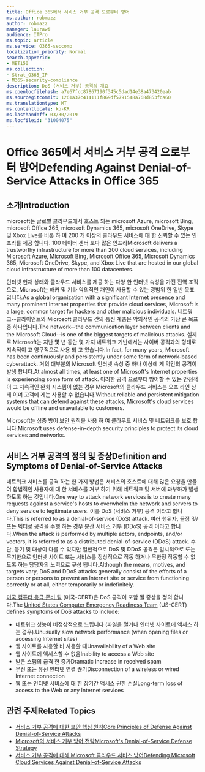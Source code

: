 ```yaml
---
title: Office 365에서 서비스 거부 공격 으로부터 방어
ms.author: robmazz
author: robmazz
manager: laurawi
audience: ITPro
ms.topic: article
ms.service: O365-seccomp
localization_priority: Normal
search.appverid:
- MET150
ms.collection:
- Strat_O365_IP
- M365-security-compliance
description: DoS (서비스 거부) 공격의 개요
ms.openlocfilehash: a7e67fcc87867190f345c5dad14e38a473420eab
ms.sourcegitcommit: 1261a37c414111f869df5791548a768d853fda60
ms.translationtype: MT
ms.contentlocale: ko-KR
ms.lasthandoff: 03/30/2019
ms.locfileid: "31004075"
---
```

# <a name="defending-against-denial-of-service-attacks-in-office-365"></a><span data-ttu-id="21412-103">Office 365에서 서비스 거부 공격 으로부터 방어</span><span class="sxs-lookup"><span data-stu-id="21412-103">Defending Against Denial-of-Service Attacks in Office 365</span></span>

## <a name="introduction"></a><span data-ttu-id="21412-104">소개</span><span class="sxs-lookup"><span data-stu-id="21412-104">Introduction</span></span>
<span data-ttu-id="21412-105">microsoft는 글로벌 클라우드에서 호스트 되는 microsoft Azure, microsoft Bing, microsoft Office 365, microsoft Dynamics 365, microsoft OneDrive, Skype 및 Xbox Live를 비롯 하 여 200 개 이상의 클라우드 서비스에 대 한 신뢰할 수 있는 인프라를 제공 합니다. 100 데이터 센터 보다 많은 인프라</span><span class="sxs-lookup"><span data-stu-id="21412-105">Microsoft delivers a trustworthy infrastructure for more than 200 cloud services, including Microsoft Azure, Microsoft Bing, Microsoft Office 365, Microsoft Dynamics 365, Microsoft OneDrive, Skype, and Xbox Live that are hosted in our global cloud infrastructure of more than 100 datacenters.</span></span>

<span data-ttu-id="21412-106">인터넷 현재 상태와 클라우드 서비스를 제공 하는 다양 한 인터넷 속성을 가진 전역 조직으로, Microsoft는 해커 및 기타 악의적인 개인이 사용할 수 있는 광범위 한 일반 목표입니다.</span><span class="sxs-lookup"><span data-stu-id="21412-106">As a global organization with a significant Internet presence and many prominent Internet properties that provide cloud services, Microsoft is a large, common target for hackers and other malicious individuals.</span></span> <span data-ttu-id="21412-107">네트워크--클라이언트와 Microsoft 클라우드 간의 통신 계층은 악의적인 공격의 가장 큰 목표 중 하나입니다.</span><span class="sxs-lookup"><span data-stu-id="21412-107">The network--the communication layer between clients and the Microsoft Cloud--is one of the biggest targets of malicious attacks.</span></span> <span data-ttu-id="21412-108">실제로 Microsoft는 지난 몇 년 동안 몇 가지 네트워크 기반에서는 사이버 공격과의 형태로 지속적이 고 영구적으로 사용 되 고 있습니다.</span><span class="sxs-lookup"><span data-stu-id="21412-108">In fact, for many years, Microsoft has been continuously and persistently under some form of network-based cyberattack.</span></span> <span data-ttu-id="21412-109">거의 대부분의 Microsoft 인터넷 속성 중 하나 이상에 게 약간의 공격이 발생 합니다.</span><span class="sxs-lookup"><span data-stu-id="21412-109">At almost all times, at least one of Microsoft's Internet properties is experiencing some form of attack.</span></span> <span data-ttu-id="21412-110">이러한 공격 으로부터 방어할 수 있는 안정적이 고 지속적인 완화 시스템이 없는 경우 Microsoft의 클라우드 서비스는 오프 라인 상태 이며 고객에 게는 사용할 수 없습니다.</span><span class="sxs-lookup"><span data-stu-id="21412-110">Without reliable and persistent mitigation systems that can defend against these attacks, Microsoft's cloud services would be offline and unavailable to customers.</span></span>

<span data-ttu-id="21412-111">Microsoft는 심층 방어 보안 원칙을 사용 하 여 클라우드 서비스 및 네트워크를 보호 합니다.</span><span class="sxs-lookup"><span data-stu-id="21412-111">Microsoft uses defense-in-depth security principles to protect its cloud services and networks.</span></span> 

## <a name="definition-and-symptoms-of-denial-of-service-attacks"></a><span data-ttu-id="21412-112">서비스 거부 공격의 정의 및 증상</span><span class="sxs-lookup"><span data-stu-id="21412-112">Definition and Symptoms of Denial-of-Service Attacks</span></span>
<span data-ttu-id="21412-113">네트워크 서비스를 공격 하는 한 가지 방법은 서비스의 호스트에 대해 많은 요청을 만들어 합법적인 사용자에 대 한 서비스를 거부 하기 위해 네트워크 및 서버에 과부하가 발생 하도록 하는 것입니다.</span><span class="sxs-lookup"><span data-stu-id="21412-113">One way to attack network services is to create many requests against a service's hosts to overwhelm the network and servers to deny service to legitimate users.</span></span> <span data-ttu-id="21412-114">이를 DoS (서비스 거부) 공격 이라고 합니다.</span><span class="sxs-lookup"><span data-stu-id="21412-114">This is referred to as a denial-of-service (DoS) attack.</span></span> <span data-ttu-id="21412-115">여러 행위자, 끝점 및/또는 벡터로 공격을 수행 하는 경우 분산 서비스 거부 (DDoS) 공격 이라고 합니다.</span><span class="sxs-lookup"><span data-stu-id="21412-115">When the attack is performed by multiple actors, endpoints, and/or vectors, it is referred to as a distributed denial-of-service (DDoS) attack.</span></span> <span data-ttu-id="21412-116">수단, 동기 및 대상이 다를 수 있지만 일반적으로 DoS 및 DDoS 공격은 일시적으로 또는 무기한으로 인터넷 사이트 또는 서비스를 정상적으로 작동 하거나 무한정 작동할 수 없도록 하는 담당자의 노력으로 구성 됩니다.</span><span class="sxs-lookup"><span data-stu-id="21412-116">Although the means, motives, and targets vary, DoS and DDoS attacks generally consist of the efforts of a person or persons to prevent an Internet site or service from functioning correctly or at all, either temporarily or indefinitely.</span></span>

<span data-ttu-id="21412-117">[미국 컴퓨터 응급 준비 팀](https://www.us-cert.gov/) (미국-CERT)은 DoS 공격이 포함 될 증상을 정의 합니다.</span><span class="sxs-lookup"><span data-stu-id="21412-117">The [United States Computer Emergency Readiness Team](https://www.us-cert.gov/) (US-CERT) defines symptoms of DoS attacks to include:</span></span>
- <span data-ttu-id="21412-118">네트워크 성능이 비정상적으로 느립니다 (파일을 열거나 인터넷 사이트에 액세스 하는 경우).</span><span class="sxs-lookup"><span data-stu-id="21412-118">Unusually slow network performance (when opening files or accessing Internet sites)</span></span>
- <span data-ttu-id="21412-119">웹 사이트를 사용할 비 사용할 때</span><span class="sxs-lookup"><span data-stu-id="21412-119">Unavailability of a Web site</span></span>
- <span data-ttu-id="21412-120">웹 사이트에 액세스할 수 없음</span><span class="sxs-lookup"><span data-stu-id="21412-120">Inability to access a Web site</span></span>
- <span data-ttu-id="21412-121">받은 스팸의 급격 한 증가</span><span class="sxs-lookup"><span data-stu-id="21412-121">Dramatic increase in received spam</span></span>
- <span data-ttu-id="21412-122">무선 또는 유선 인터넷 연결 끊기</span><span class="sxs-lookup"><span data-stu-id="21412-122">Disconnection of a wireless or wired Internet connection</span></span>
- <span data-ttu-id="21412-123">웹 또는 인터넷 서비스에 대 한 장기간 액세스 권한 손실</span><span class="sxs-lookup"><span data-stu-id="21412-123">Long-term loss of access to the Web or any Internet services</span></span>

## <a name="related-topics"></a><span data-ttu-id="21412-124">관련 주제</span><span class="sxs-lookup"><span data-stu-id="21412-124">Related Topics</span></span>
- [<span data-ttu-id="21412-125">서비스 거부 공격에 대한 보안 핵심 원칙</span><span class="sxs-lookup"><span data-stu-id="21412-125">Core Principles of Defense Against Denial-of-Service Attacks</span></span>](office-365-core-principles-of-defense-against-dos-attacks.md)
- [<span data-ttu-id="21412-126">Microsoft의 서비스 거부 방어 전략</span><span class="sxs-lookup"><span data-stu-id="21412-126">Microsoft's Denial-of-Service Defense Strategy</span></span>](office-365-microsoft-dos-defense-strategy.md)
- [<span data-ttu-id="21412-127">서비스 거부 공격에 대해 Microsoft 클라우드 서비스 방어</span><span class="sxs-lookup"><span data-stu-id="21412-127">Defending Microsoft Cloud Services Against Denial-of-Service Attacks</span></span>](office-365-defending-cloud-services-against-dos-attacks.md)
